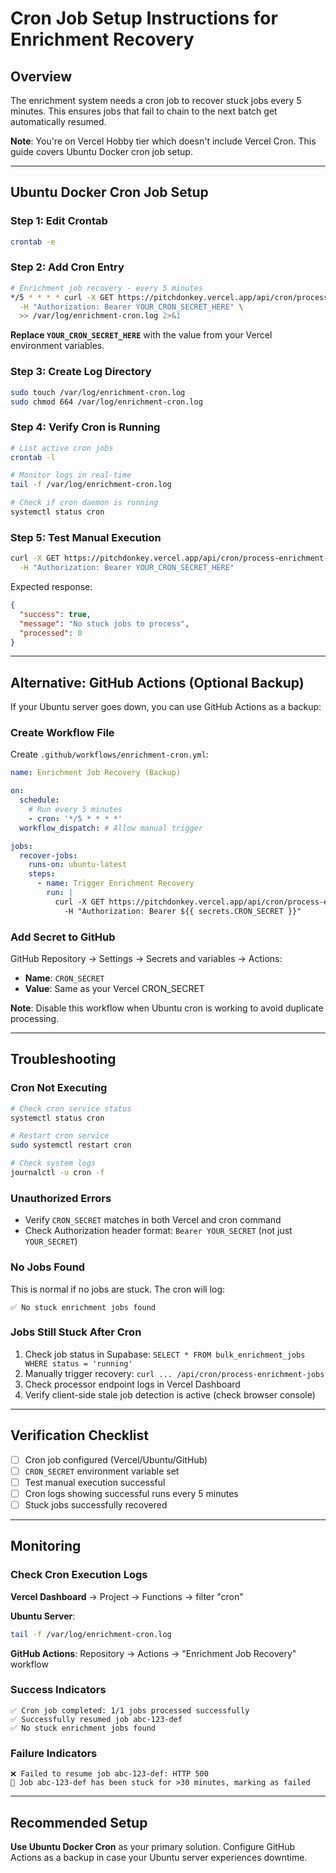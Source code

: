 # Cron Job Setup Instructions for Enrichment Recovery

## Overview
The enrichment system needs a cron job to recover stuck jobs every 5 minutes. This ensures jobs that fail to chain to the next batch get automatically resumed.

**Note**: You're on Vercel Hobby tier which doesn't include Vercel Cron. This guide covers Ubuntu Docker cron job setup.

---

## **Ubuntu Docker Cron Job Setup**

### Step 1: Edit Crontab
```bash
crontab -e
```

### Step 2: Add Cron Entry
```bash
# Enrichment job recovery - every 5 minutes
*/5 * * * * curl -X GET https://pitchdonkey.vercel.app/api/cron/process-enrichment-jobs \
  -H "Authorization: Bearer YOUR_CRON_SECRET_HERE" \
  >> /var/log/enrichment-cron.log 2>&1
```

**Replace `YOUR_CRON_SECRET_HERE`** with the value from your Vercel environment variables.

### Step 3: Create Log Directory
```bash
sudo touch /var/log/enrichment-cron.log
sudo chmod 664 /var/log/enrichment-cron.log
```

### Step 4: Verify Cron is Running
```bash
# List active cron jobs
crontab -l

# Monitor logs in real-time
tail -f /var/log/enrichment-cron.log

# Check if cron daemon is running
systemctl status cron
```

### Step 5: Test Manual Execution
```bash
curl -X GET https://pitchdonkey.vercel.app/api/cron/process-enrichment-jobs \
  -H "Authorization: Bearer YOUR_CRON_SECRET_HERE"
```

Expected response:
```json
{
  "success": true,
  "message": "No stuck jobs to process",
  "processed": 0
}
```

---

## **Alternative: GitHub Actions (Optional Backup)**

If your Ubuntu server goes down, you can use GitHub Actions as a backup:

### Create Workflow File
Create `.github/workflows/enrichment-cron.yml`:

```yaml
name: Enrichment Job Recovery (Backup)

on:
  schedule:
    # Run every 5 minutes
    - cron: '*/5 * * * *'
  workflow_dispatch: # Allow manual trigger

jobs:
  recover-jobs:
    runs-on: ubuntu-latest
    steps:
      - name: Trigger Enrichment Recovery
        run: |
          curl -X GET https://pitchdonkey.vercel.app/api/cron/process-enrichment-jobs \
            -H "Authorization: Bearer ${{ secrets.CRON_SECRET }}"
```

### Add Secret to GitHub
GitHub Repository → Settings → Secrets and variables → Actions:
- **Name**: `CRON_SECRET`
- **Value**: Same as your Vercel CRON_SECRET

**Note**: Disable this workflow when Ubuntu cron is working to avoid duplicate processing.

---

## Troubleshooting

### Cron Not Executing
```bash
# Check cron service status
systemctl status cron

# Restart cron service
sudo systemctl restart cron

# Check system logs
journalctl -u cron -f
```

### Unauthorized Errors
- Verify `CRON_SECRET` matches in both Vercel and cron command
- Check Authorization header format: `Bearer YOUR_SECRET` (not just `YOUR_SECRET`)

### No Jobs Found
This is normal if no jobs are stuck. The cron will log:
```
✅ No stuck enrichment jobs found
```

### Jobs Still Stuck After Cron
1. Check job status in Supabase: `SELECT * FROM bulk_enrichment_jobs WHERE status = 'running'`
2. Manually trigger recovery: `curl ... /api/cron/process-enrichment-jobs`
3. Check processor endpoint logs in Vercel Dashboard
4. Verify client-side stale job detection is active (check browser console)

---

## Verification Checklist

- [ ] Cron job configured (Vercel/Ubuntu/GitHub)
- [ ] `CRON_SECRET` environment variable set
- [ ] Test manual execution successful
- [ ] Cron logs showing successful runs every 5 minutes
- [ ] Stuck jobs successfully recovered

---

## Monitoring

### Check Cron Execution Logs
**Vercel Dashboard** → Project → Functions → filter "cron"

**Ubuntu Server**:
```bash
tail -f /var/log/enrichment-cron.log
```

**GitHub Actions**:
Repository → Actions → "Enrichment Job Recovery" workflow

### Success Indicators
```
✅ Cron job completed: 1/1 jobs processed successfully
✅ Successfully resumed job abc-123-def
✅ No stuck enrichment jobs found
```

### Failure Indicators
```
❌ Failed to resume job abc-123-def: HTTP 500
🚨 Job abc-123-def has been stuck for >30 minutes, marking as failed
```

---

## Recommended Setup
**Use Ubuntu Docker Cron** as your primary solution. Configure GitHub Actions as a backup in case your Ubuntu server experiences downtime.
